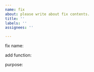 ```yaml
---
name: fix
about: please write about fix contents.
title: ''
labels: ''
assignees: ''

---
```


fix name:

add function:

purpose:
